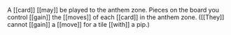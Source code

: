 A [[card]] [[may]] be played to the anthem zone. Pieces on the board you control [[gain]] the [[moves]] of each [[card]] in the anthem zone. ([[They]] cannot [[gain]] a [[move]] for a tile [[with]] a pip.)